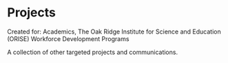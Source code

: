 # Projects
Created for: Academics, The Oak Ridge Institute for Science and Education (ORISE) Workforce Development Programs 

A collection of other targeted projects and communications. 
